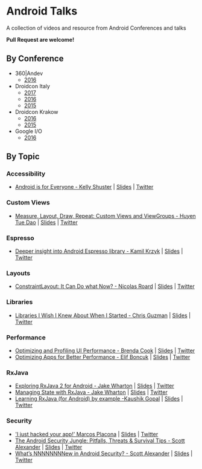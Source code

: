 # Android Talks
A collection of videos and resource from Android Conferences and talks

**Pull Request are welcome!**

## By Conference
- 360|Andev
  - [2016](https://www.youtube.com/watch?v=Uz5JgP_kzIM&list=PLUrdD0cY2QkzNs8fwxdv0PuXUFDkYIn3W)
- Droidcon Italy
  - [2017](https://www.youtube.com/playlist?list=PL4ebO4PmeAi4MgpaaK9Hej0P6ooIhmfms)
  - [2016](https://www.youtube.com/playlist?list=PL4ebO4PmeAi7gpxmaKUWc9Xa30vPM92TU)
  - [2015](https://www.youtube.com/playlist?list=PL4ebO4PmeAi6s0zJoLuydIXUIHxrG8ohS)
- Droidcon Krakow
  - [2016](https://www.youtube.com/playlist?list=PLvpKlOXx1MBNyzmF-EVZs54jhG53ag-T9)
  - [2015](https://www.youtube.com/playlist?list=PLvpKlOXx1MBMfL4llJOi0VX6LcQVP0Su0)
- Google I/O
  - [2016](https://www.youtube.com/playlist?list=PLWz5rJ2EKKc8jQTUYvIfqA9lMvSGQWtte)

## By Topic

### Accessibility
- [Android is for Everyone - Kelly Shuster](https://youtu.be/-coa0n4SUBk?list=PLWy8DQlwJkdwmAE2ETiQSxg6TWSn0m1H5) | [Slides](https://speakerdeck.com/realm/kelly-shuster-android-is-for-everyone) | [Twitter](https://twitter.com/kellyshuster)

### Custom Views
- [Measure, Layout, Draw, Repeat: Custom Views and ViewGroups - Huyen Tue Dao](https://www.youtube.com/playlist?list=PLWy8DQlwJkdwRK_My8WsCz-lg3DLep-YP) | [Slides](https://speakerdeck.com/queencodemonkey/360-andev-measure-layout-draw-repeat) | [Twitter](https://twitter.com/queencodemonkey)

### Espresso
- [Deeper insight into Android Espresso library - Kamil Krzyk](https://youtu.be/2Sw7zrJG1-0) | [Slides](https://speakerdeck.com/f1sherkk/deeper-insight-into-android-espresso-library-v2) | [Twitter](https://twitter.com/f1sherkk)

### Layouts
- [ConstraintLayout: It Can Do what Now? - Nicolas Roard](https://www.youtube.com/playlist?list=PLWy8DQlwJkdwRK_My8WsCz-lg3DLep-YP) | [Slides](https://speakerdeck.com/camaelon/constraintlayout-presentation) | [Twitter](https://twitter.com/@camaelon)

### Libraries
- [Libraries I Wish I Knew About When I Started - Chris Guzman](https://youtu.be/r7z1dHL90BI?list=PLWy8DQlwJkdy4LuB0QzjCFXdizG5Zi75Y) | [Slides](https://speakerdeck.com/chrisguzman/android-libraries-i-wish-i-knew-when-i-started) | [Twitter](https://twitter.com/speaktochris)

### Performance
- [Optimizing and Profiling UI Performance - Brenda Cook](https://youtu.be/Uz5JgP_kzIM?list=PLWy8DQlwJkdxNmPpnFY5uTqfFCVK3mpDi) | [Slides](https://speakerdeck.com/kenodoggy/optimizing-and-profiling-ui-performance-1) | [Twitter](https://twitter.com/kenodoggy)
- [Optimizing Apps for Better Performance - Elif Boncuk](https://youtu.be/hWbIU00zAX0?list=PLWy8DQlwJkdxNmPpnFY5uTqfFCVK3mpDi) | [Slides](https://docs.google.com/presentation/d/1N195_xUSQr1g9iTfSOCbb-404rTxoTfkLHMjpKEZeqM/view) | [Twitter](https://twitter.com/elifbon_)

### RxJava
 - [Exploring RxJava 2 for Android  - Jake Wharton](https://youtu.be/htIXKI5gOQU?list=PLWy8DQlwJkdxS1tS6GpEqcYC-6TAn_u3U) | [Slides](https://gotocon.com/dl/goto-cph-2016/slides/JakeWharton_ExploringRxJava2ForAndroid.pdf) | [Twitter](https://twitter.com/JakeWharton)
 - [Managing State with RxJava - Jake Wharton](https://youtu.be/0IKHxjkgop4) | [Slides](https://speakerdeck.com/jakewharton/the-state-of-managing-state-with-rxjava-devoxx-us-2017) | [Twitter](https://twitter.com/JakeWharton) 
 - [Learning RxJava (for Android) by example -Kaushik Gopal](https://youtu.be/k3D0cWyNno4) | [Slides](https://newcircle.com/s/post/1744/2015/06/29/learning-rxjava-for-android-by-example) | [Twitter](https://twitter.com/kaushikgopal)
 
### Security
 - ['I just hacked your app!' Marcos Placona](https://youtu.be/g2WF_Ttwho0?list=PLWy8DQlwJkdyVc631egdHy0-2ytO0LqCm) | [Slides](https://speakerdeck.com/mplacona/i-just-hacked-your-app-droidcon-krakow-2016) | [Twitter](https://twitter.com/marcos_placona)
- [The Android Security Jungle: Pitfalls, Threats & Survival Tips - Scott Alexander](https://youtu.be/18tn_mF4XRg?list=PLWy8DQlwJkdyVc631egdHy0-2ytO0LqCm) | [Slides](http://gotocon.com/dl/goto-cph-2015/slides/ScottAlexander-Bown_TheAndroidSecurityJunglePitfallsThreatsAndSurvivalTips.pdf) | [Twitter](https://twitter.com/scottyab)
- [What’s NNNNNNNNew in Android Security? - Scott Alexander](https://www.youtube.com/watch?v=XzRbhfVyoKo?list=PLWy8DQlwJkdyVc631egdHy0-2ytO0LqCm) | [Slides](https://speakerdeck.com/scottyab/whats-nnnnnew-in-security-droidcon-it) | [Twitter](https://twitter.com/scottyab)
